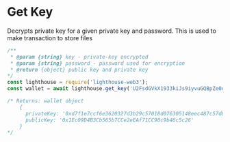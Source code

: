 # Get Key



Decrypts private key for a given private key and password. This is used to make transaction to store files

```javascript
/**
 * @param {string} key - private-key encrypted
 * @param {string} password - password used for encryption 
 * @return {object} public key and private key
*/
const lighthouse = require('lighthouse-web3');
const wallet = await lighthouse.get_key('U2FsdGVkX1933kiJs9iyvuGQBpZe0dHrzesudwpk5Pco08q+QTA08HgjzAlCTD1C1Ro3P3gFgIc9lgWkv8cPSjJjBexgGHFXq1TUS8S9ivgy4qz6/bY8TAMa/qXF8Fc3', 'bazooka')

/* Returns: wallet object
    {
      privateKey: '0xd7f1e7ccf6e3620327d3b29c57018d076305148eec487c57d8121beac0067895',
      publicKey: '0x1Ec09D4B3Cb565b7CCe2eEAf71CC90c9b46c5c26'
    } 
*/
```
